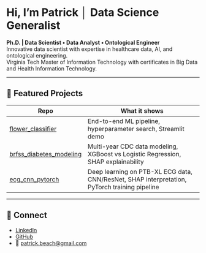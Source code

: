 # Hi, I’m Patrick │ Data Science Generalist

**Ph.D. | Data Scientist • Data Analyst • Ontological Engineer**  
Innovative data scientist with expertise in healthcare data, AI, and ontological engineering.  
Virginia Tech Master of Information Technology with certificates in Big Data and Health Information Technology.

---

## 📌 Featured Projects

| Repo | What it shows |
|------|---------------|
| [flower_classifier](https://github.com/shaolinpat/flower_classifier) | End-to-end ML pipeline, hyperparameter search, Streamlit demo |
| [brfss_diabetes_modeling](https://github.com/shaolinpat/brfss_diabetes_modeling) | Multi-year CDC data modeling, XGBoost vs Logistic Regression, SHAP explainability |
| [ecg_cnn_pytorch](https://github.com/shaolinpat/ecg_cnn_pytorch) | Deep learning on PTB-XL ECG data, CNN/ResNet, SHAP interpretation, PyTorch training pipeline |

---

## 🔗 Connect

- [LinkedIn](https://www.linkedin.com/in/patrick-beach-8770944)  
- [GitHub](https://github.com/shaolinpat)  
- 📧 patrick.beach@gmail.com
